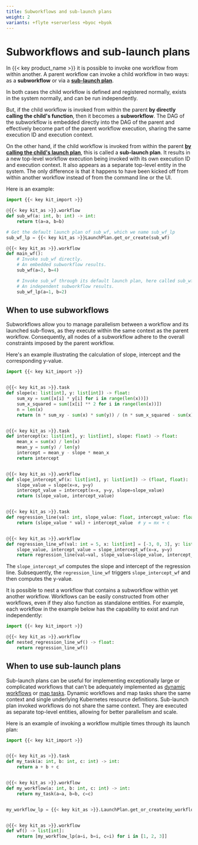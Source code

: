 ```yaml
---
title: Subworkflows and sub-launch plans
weight: 2
variants: +flyte +serverless +byoc +byok
---
```


# Subworkflows and sub-launch plans

In {{< key product_name >}} it is possible to invoke one workflow from within another.
A parent workflow can invoke a child workflow in two ways: as a **subworkflow** or via a [**sub-launch plan**](../launch-plans/running-launch-plans#sub-launch-plans).

In both cases the child workflow is defined and registered normally, exists in the system normally, and can be run independently.

But, if the child workflow is invoked from within the parent **by directly calling the child's function**, then it becomes a **subworkflow**.
The DAG of the subworkflow is embedded directly into the DAG of the parent and effectively become part of the parent workflow execution, sharing the same execution ID and execution context.

On the other hand, if the child workflow is invoked from within the parent [**by calling the child's launch plan**](../launch-plans), this is called a **sub-launch plan**. It results in a new top-level workflow execution being invoked with its own execution ID and execution context.
It also appears as a separate top-level entity in the system.
The only difference is that it happens to have been kicked off from within another workflow instead of from the command line or the UI.

Here is an example:

```python
import {{< key kit_import >}}

@{{< key kit_as >}}.workflow
def sub_wf(a: int, b: int) -> int:
    return t(a=a, b=b)

# Get the default launch plan of sub_wf, which we name sub_wf_lp
sub_wf_lp = {{< key kit_as >}}LaunchPlan.get_or_create(sub_wf)

@{{< key kit_as >}}.workflow
def main_wf():
    # Invoke sub_wf directly.
    # An embedded subworkflow results.
    sub_wf(a=3, b=4)

    # Invoke sub_wf through its default launch plan, here called sub_wf_lp
    # An independent subworkflow results.
    sub_wf_lp(a=1, b=2)
```

## When to use subworkflows

Subworkflows allow you to manage parallelism between a workflow and its launched sub-flows, as they execute within the same context as the parent workflow.
Consequently, all nodes of a subworkflow adhere to the overall constraints imposed by the parent workflow.

<!--  TODO: a diagram of the above example. -->

Here's an example illustrating the calculation of slope, intercept and the corresponding y-value.

```python
import {{< key kit_import >}}


@{{< key kit_as >}}.task
def slope(x: list[int], y: list[int]) -> float:
    sum_xy = sum([x[i] * y[i] for i in range(len(x))])
    sum_x_squared = sum([x[i] ** 2 for i in range(len(x))])
    n = len(x)
    return (n * sum_xy - sum(x) * sum(y)) / (n * sum_x_squared - sum(x) ** 2)


@{{< key kit_as >}}.task
def intercept(x: list[int], y: list[int], slope: float) -> float:
    mean_x = sum(x) / len(x)
    mean_y = sum(y) / len(y)
    intercept = mean_y - slope * mean_x
    return intercept


@{{< key kit_as >}}.workflow
def slope_intercept_wf(x: list[int], y: list[int]) -> (float, float):
    slope_value = slope(x=x, y=y)
    intercept_value = intercept(x=x, y=y, slope=slope_value)
    return (slope_value, intercept_value)


@{{< key kit_as >}}.task
def regression_line(val: int, slope_value: float, intercept_value: float) -> float:
    return (slope_value * val) + intercept_value  # y = mx + c


@{{< key kit_as >}}.workflow
def regression_line_wf(val: int = 5, x: list[int] = [-3, 0, 3], y: list[int] = [7, 4, -2]) -> float:
    slope_value, intercept_value = slope_intercept_wf(x=x, y=y)
    return regression_line(val=val, slope_value=slope_value, intercept_value=intercept_value)
```

The `slope_intercept_wf` computes the slope and intercept of the regression line.
Subsequently, the `regression_line_wf` triggers `slope_intercept_wf` and then computes the y-value.

It is possible to nest a workflow that contains a subworkflow within yet another workflow.
Workflows can be easily constructed from other workflows, even if they also function as standalone entities.
For example, each workflow in the example below has the capability to exist and run independently:

```python
import {{< key kit_import >}}

@{{< key kit_as >}}.workflow
def nested_regression_line_wf() -> float:
    return regression_line_wf()
```

## When to use sub-launch plans

Sub-launch plans can be useful for implementing exceptionally large or complicated workflows that can’t be adequately implemented as [dynamic workflows](../workflows/dynamic-workflows) or [map tasks](../tasks/task-types#map-tasks).
Dynamic workflows and map tasks share the same context and single underlying Kubernetes resource definitions.
Sub-launch plan invoked workflows do not share the same context.
They are executed as separate top-level entities, allowing for better parallelism and scale.

Here is an example of invoking a workflow multiple times through its launch plan:

```python
import {{< key kit_import >}}


@{{< key kit_as >}}.task
def my_task(a: int, b: int, c: int) -> int:
    return a + b + c


@{{< key kit_as >}}.workflow
def my_workflow(a: int, b: int, c: int) -> int:
    return my_task(a=a, b=b, c=c)


my_workflow_lp = {{< key kit_as >}}.LaunchPlan.get_or_create(my_workflow)


@{{< key kit_as >}}.workflow
def wf() -> list[int]:
    return [my_workflow_lp(a=i, b=i, c=i) for i in [1, 2, 3]]
```
